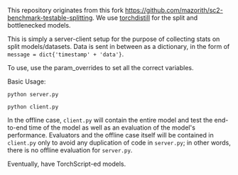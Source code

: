 This repository originates from this fork https://github.com/mazorith/sc2-benchmark-testable-splitting. 
We use [torchdistill](https://github.com/yoshitomo-matsubara/torchdistill)
for the split and bottlenecked models. 

This is simply a server-client setup for the 
purpose of collecting stats on split models/datasets. 
Data is sent in between as a dictionary, in the form 
of `message = dict{'timestamp' + 'data'}`. 

To use, use the param_overrides to set all the correct 
variables. 

Basic Usage:

```python server.py```

```python client.py```

In the offline case, `client.py` will contain the entire
model and test the end-to-end time of the model 
as well as an evaluation of the model's performance. Evaluators
and the offline case itself will be contained in `client.py` 
only to avoid any duplication of code in `server.py`; in other
words, there is no offline evaluation for `server.py`.

Eventually, have TorchScript-ed models. 